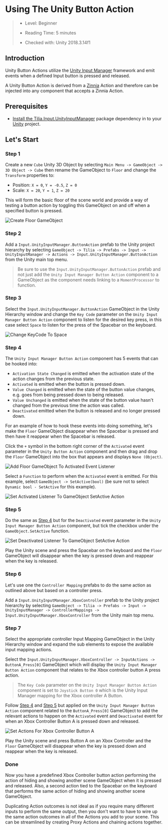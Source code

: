 # Using The Unity Button Action

> * Level: Beginner
>
> * Reading Time: 5 minutes
>
> * Checked with: Unity 2018.3.14f1

## Introduction

Unity Button Actions utilize the [Unity Input Manager] framework and emit events when a defined Input button is pressed and released.

A Unity Button Action is derived from a [Zinnia] Action and therefore can be injected into any component that accepts a Zinnia Action.

## Prerequisites

* [Install the Tilia.Input.UnityInputManager] package dependency in to your [Unity] project.

## Let's Start

### Step 1

Create a new `Cube` Unity 3D Object by selecting `Main Menu -> GameObject -> 3D Object -> Cube` then rename the GameObject to `Floor` and change the `Transform` properties to:

* Position: `X = 0`, `Y = -0.5`, `Z = 0`
* Scale: `X = 20`, `Y = 1`, `Z = 20`

This will form the basic floor of the scene world and provide a way of testing a button action by toggling this GameObject on and off when a specified button is pressed.

![Create Floor GameObject](assets/images/CreateFloorGameObject.png)

### Step 2

Add a `Input.UnityInputManager.ButtonAction` prefab to the Unity project hierarchy by selecting `GameObject -> Tilia -> Prefabs -> Input -> UnityInputManager -> Actions -> Input.UnityInputManager.ButtonAction` from the Unity main top menu.

> Be sure to use the `Input.UnityInputManager.ButtonAction` prefab and not just add the `Unity Input Manager Button Action` component to a GameObject as the component needs linking to a `MomentProcessor` to function.

### Step 3

Select the `Input.UnityInputManager.ButtonAction` GameObject in the Unity Hierarchy window and change the `Key Code` parameter on the `Unity Input Manager Button Action` component to listen for the desired key press, in this case select `Space` to listen for the press of the Spacebar on the keyboard.

![Change KeyCode To Space](assets/images/ChangeKeyCodeToSpace.png)

### Step 4

The `Unity Input Manager Button Action` component has 5 events that can be hooked into: 

* `Activation State Changed` is emitted when the activation state of the action changes from the previous state.
* `Activated` is emitted when the button is pressed down.
* `Value Changed` is emitted when the state of the button value changes, e.g. goes from being pressed down to being released.
* `Value Unchanged` is emitted when the state of the button value hasn't changed from the previous time the action was called.
* `Deactivated` emitted when the button is released and no longer pressed down.

For an example of how to hook these events into doing something, let's make the `Floor` GameObject disappear when the Spacebar is pressed and then have it reappear when the Spacebar is released.

Click the `+` symbol in the bottom right corner of the `Activated` event parameter in the `Unity Button Action` component and then drag and drop the `Floor` GameObject into the box that appears and displays `None (Object)`.

![Add Floor GameObject To Activated Event Listener](assets/images/AddFloorGameObjectToActivatedEventListener.png)

Select a `Function` to perform when the `Activated` event is emitted. For this example, select `GameObject -> SetActive(bool)` (be sure not to select `Dynamic bool - SetActive` for this example).

![Set Activated Listener To GameObject SetActive Action](assets/images/SetActivatedListenerToGameObjectSetActiveAction.png)

### Step 5

Do the same as [Step 4] but for the `Deactivated` event parameter in the `Unity Input Manager Button Action` component, but tick the checkbox under the `GameObject.SetActive` function.

![Set Deactivated Listener To GameObject SetActive Action](assets/images/SetDeactivatedListenerToGameObjectSetActiveAction.png)

Play the Unity scene and press the Spacebar on the keyboard and the `Floor` GameObject will disappear when the key is pressed down and reappear when the key is released.

### Step 6

Let's use one the `Controller Mapping` prefabs to do the same action as outlined above but based on a controller press.

Add a `Input.UnityInputManager.XboxController` prefab to the Unity project hierarchy by selecting `GameObject -> Tilia -> Prefabs -> Input -> UnityInputManager -> ControllerMappings -> Input.UnityInputManager.XboxController` from the Unity main top menu.

### Step 7

Select the appropriate controller Input Mapping GameObject in the Unity Hierarchy window and expand the sub elements to expose the available input mapping actions.

Select the `Input.UnityInputManager.XboxController -> InputActions -> ButtonA_Press[0]` GameObject which will display the `Unity Input Manager Button Action` component that relates to the Xbox controller button A press action.

> The `Key Code` parameter on the `Unity Input Manager Button Action` component is set to `Joystick Button 0` which is the Unity Input Manager mapping for the Xbox controller A Button.

Follow [Step 4] and [Step 5] but applied on the `Unity Input Manager Button Action` component related to the `ButtonA_Press[0]` GameObject to add the relevant actions to happen on the `Activated` event and `Deactivated` event for when an Xbox Controller Button A is pressed down and released.

![Set Actions For Xbox Controller Button A](assets/images/SetActionsForXboxControllerButtonA.png)

Play the Unity scene and press Button A on an Xbox Controller and the `Floor` GameObject will disappear when the key is pressed down and reappear when the key is released.

### Done

Now you have a predefined Xbox Controller button action performing the action of hiding and showing another scene GameObject when it is pressed and released. Also, a second action tied to the Spacebar on the keyboard that performs the same action of hiding and showing another scene GameObject.

Duplicating Action outcomes is not ideal as if you require many different inputs to perform the same output, then you don't want to have to wire up the same action outcomes in all of the Actions you add to your scene. This can be streamlined by creating Proxy Actions and chaining actions together.

[Unity Input Manager]: https://docs.unity3d.com/Manual/class-InputManager.html
[Zinnia]: https://github.com/ExtendRealityLtd/Zinnia.Unity
[Install the Tilia.Input.UnityInputManager]: ../Installation/README.md
[Unity]: https://unity3d.com/
[Step 4]: #step-4
[Step 5]: #step-5